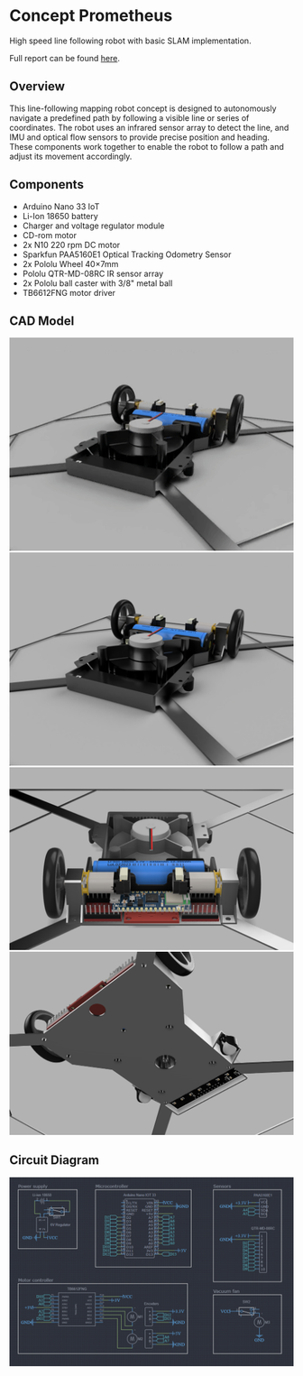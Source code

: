 # Concept Prometheus

High speed line following robot with basic SLAM implementation.

Full report can be found [here](docs/assets/Project_Prometheus.pdf).

## Overview
This line-following mapping robot concept is designed to autonomously navigate a predefined path by following a visible line or series of coordinates. The robot uses an infrared sensor array to detect the line, and IMU and optical flow sensors to provide precise position and heading. These components work together to enable the robot to follow a path and adjust its movement accordingly.

## Components 
* Arduino Nano 33 IoT
* Li-Ion 18650 battery
* Charger and voltage regulator module
* CD-rom motor
* 2x N10 220 rpm DC motor
* Sparkfun PAA5160E1 Optical Tracking Odometry Sensor
* 2x Pololu Wheel 40×7mm
* Pololu QTR-MD-08RC IR sensor array
* 2x Pololu ball caster with 3/8" metal ball
* TB6612FNG motor driver

## CAD Model
![Spinning Robot](docs/assets/cad_model_spin.gif)
![Top View](docs/assets/cad_1.png)
![Back View](docs/assets/cad_2.png)
![Under View](docs/assets/cad_3.png)

## Circuit Diagram
![Schematic](docs/assets/Wiring_Diagram.png)
